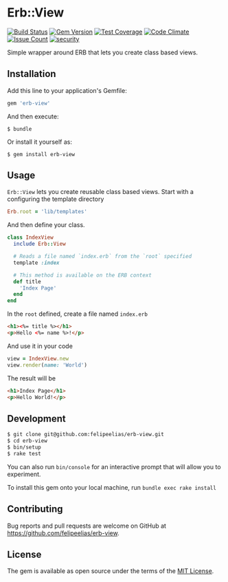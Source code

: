# Erb::View

[![Build Status](https://travis-ci.org/felipeelias/erb-view.svg?branch=master)](https://travis-ci.org/felipeelias/erb-view)
[![Gem Version](https://badge.fury.io/rb/erb-view.svg)](https://badge.fury.io/rb/erb-view)
[![Test Coverage](https://codeclimate.com/github/felipeelias/erb-view/badges/coverage.svg)](https://codeclimate.com/github/felipeelias/erb-view/coverage)
[![Code Climate](https://codeclimate.com/github/felipeelias/erb-view/badges/gpa.svg)](https://codeclimate.com/github/felipeelias/erb-view)
[![Issue Count](https://codeclimate.com/github/felipeelias/erb-view/badges/issue_count.svg)](https://codeclimate.com/github/felipeelias/erb-view)
[![security](https://hakiri.io/github/felipeelias/erb-view/master.svg)](https://hakiri.io/github/felipeelias/erb-view/master)

Simple wrapper around ERB that lets you create class based views.

## Installation

Add this line to your application's Gemfile:

```ruby
gem 'erb-view'
```

And then execute:

```
$ bundle
```

Or install it yourself as:

```
$ gem install erb-view
```

## Usage

`Erb::View` lets you create reusable class based views. Start with a configuring the template directory

```ruby
Erb.root = 'lib/templates'
```

And then define your class.

```ruby
class IndexView
  include Erb::View

  # Reads a file named `index.erb` from the `root` specified
  template :index

  # This method is available on the ERB context
  def title
    'Index Page'
  end
end
```

In the `root` defined, create a file named `index.erb`

```html
<h1><%= title %></h1>
<p>Hello <%= name %>!</p>
```

And use it in your code

```ruby
view = IndexView.new
view.render(name: 'World')
```

The result will be

```html
<h1>Index Page</h1>
<p>Hello World!</p>
```

## Development

```sh
$ git clone git@github.com:felipeelias/erb-view.git
$ cd erb-view
$ bin/setup
$ rake test
```

You can also run `bin/console` for an interactive prompt that will allow you to experiment.

To install this gem onto your local machine, run `bundle exec rake install`

## Contributing

Bug reports and pull requests are welcome on GitHub at https://github.com/felipeelias/erb-view.

## License

The gem is available as open source under the terms of the [MIT License](http://opensource.org/licenses/MIT).
